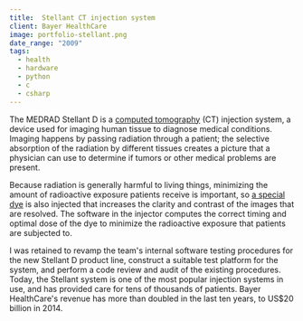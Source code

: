 ```yaml
---
title:  Stellant CT injection system
client: Bayer HealthCare
image: portfolio-stellant.png
date_range: "2009"
tags:
  - health
  - hardware
  - python
  - c
  - csharp
---
```


The MEDRAD Stellant D is a [computed tomography](http://en.wikipedia.org/wiki/X-ray_computed_tomography) (CT) injection system, a device used for imaging human tissue to diagnose medical conditions. Imaging happens by passing radiation through a patient; the selective absorption of the radiation by different tissues creates a picture that a physician can use to determine if tumors or other medical problems are present.

Because radiation is generally harmful to living things, minimizing the amount of radioactive exposure patients receive is important, so <a href="http://en.wikipedia.org/wiki/Radiocontrast_agent">a special dye</a> is also injected that increases the clarity and contrast of the images that are resolved. The software in the injector computes the correct timing and optimal dose of the dye to minimize the radioactive exposure that patients are subjected to.

I was retained to revamp the team's internal software testing procedures for the new Stellant D product line, construct a suitable test platform for the system, and perform a code review and audit of the existing procedures. Today, the Stellant system is one of the most popular injection systems in use, and has provided care for tens of thousands of patients. Bayer HealthCare's revenue has more than doubled in the last ten years, to US$20 billion in 2014.
